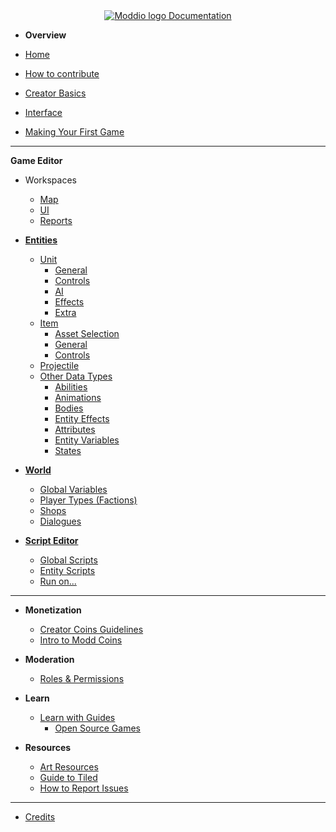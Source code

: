 <!-- docs/_sidebar.md -->

<center>
<a href="https://docs.modd.io">
  <img src="https://www.modd.io/_next/static/media/logo.08e05f95.svg" alt="Moddio logo" style="margin-right: auto;">
  Documentation
</a>
</center>


<!-- markdownlint-disable-next-line MD041 -->
* **Overview**

* [Home](/)
* [How to contribute](how-to-contribute.md)
* [Creator Basics](/overview/overview.md)
* [Interface](overview/interface.md)
* [Making Your First Game](first-game/first-game-tutorial.md)
---
**Game Editor**

  * Workspaces
    * [Map](workspaces/map-editor.md)
    * [UI](workspaces/UI-editor.md)
    * [Reports](workspaces/reports.md)

* **[Entities](using-scripts/entity-types/entity-types.md)**
  * [Unit](using-scripts/entity-types/unit.md)
    * [General](using-scripts/entity-types/unit?id=general)
    * [Controls](using-scripts/entity-types/unit?id=controls-and-abilities)
    * [AI](using-scripts/entity-types/unit?id=ai)
    * [Effects](using-scripts/entity-types/unit?id=effects)      
    * [Extra](using-scripts/entity-types/unit?id=extra)
  * [Item](using-scripts/entity-types/item.md)
    * [Asset Selection](using-scripts/entity-types/item?id=asset-selection)
    * [General](using-scripts/entity-types/item?id=general)
    * [Controls](using-scripts/entity-types/item?id=controls)
  * [Projectile](using-scripts/entity-types/projectile.md)
  * [Other Data Types](using-scripts/animations/animations.md)
    * [Abilities](using-scripts/abilities/abilities.md)
    * [Animations](using-scripts/animations/animations.md)
    * [Bodies](using-scripts/bodies/bodies.md)
    * [Entity Effects](using-scripts/entity-effects/entity-effects.md)
    * [Attributes](using-scripts/attributes/attributes.md)
    * [Entity Variables](using-scripts/entity-variables/entity-variables.md)
    * [States](using-scripts/states/states.md)
* **[World](using-scripts/world/world.md)**
  * [Global Variables](using-scripts/world/global-variables.md)
  * [Player Types (Factions)](using-scripts/world/player-types.md)
  * [Shops](using-scripts/world/shops.md)
  * [Dialogues](using-scripts/world/dialogues.md)

* **[Script Editor](using-scripts/script-editor/script-editor.md)**
  * [Global Scripts](using-scripts/script-editor/script-editor.md)
  * [Entity Scripts](using-scripts/script-editor/entity-scripts.md)
  * [Run on...](using-scripts/script-editor/run-on.md)

---

* **Monetization**
  * [Creator Coins Guidelines](creator-coin-guideline.md)
  * [Intro to Modd Coins](monetization/intro-to-coins.md)

* **Moderation**
  * [Roles & Permissions](moderation/roles.md)

* **Learn**
  * [Learn with Guides](guides/guides.md)
    * [Open Source Games](guides/open-source.md)

* **Resources**
  * [Art Resources](more-resources/art-links.md)
  * [Guide to Tiled](more-resources/tiled.md)
  * [How to Report Issues](more-resources/report-issues.md)

---

* [Credits](credits.md)
